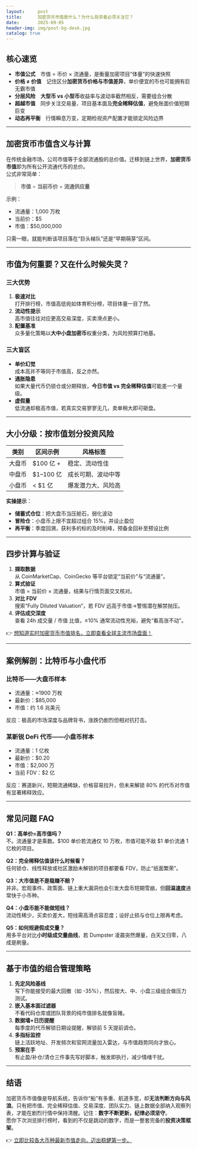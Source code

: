 ```yaml
---
layout:     post
title:      加密货币市值是什么？为什么投资者必须关注它？
date:       2025-09-05
header-img: img/post-bg-desk.jpg
catalog: true
---
```


## 核心速览
- **市值公式** 市值 = 币价 × 流通量，是衡量加密项目“体量”的快速快照  
- **价格 ≠ 价值** 记住区分**加密货币价格与市值差异**，单价便宜的币也可能拥有巨无霸市值  
- **分层风险** **大型币 vs 小型币**收益率与波动率截然相反，需要组合分散  
- **超越市值** 同步关注交易量、项目基本面及**完全稀释估值**，避免账面价值短期巨变  
- **动态再平衡** 行情瞬息万变，定期检视资产配置才能锁定风险边界  

---

## 加密货币市值含义与计算
在传统金融市场，公司市值等于全部流通股的总价值。迁移到链上世界，**加密货币市值**即为所有公开流通代币的总价。  
公式非常简单：  
> **市值** = **当前币价** × **流通供应量**

示例：  
- 流通量：1,000 万枚  
- 当前价：$5  
- 市值：$50,000,000  

只需一眼，就能判断该项目落在“巨头梯队”还是“早期萌芽”区间。

---

## 市值为何重要？又在什么时候失灵？

### 三大优势
1. **极速对比**  
   打开排行榜，市值高低宛如体育积分榜，项目体量一目了然。  
2. **流动性提示**  
   高市值往往对应更高交易深度，买卖滑点更小。  
3. **配置基准**  
   众多量化策略以**大中小盘加密币**权重分类，为风险预算打地基。

### 三大盲区
- **单价幻觉**  
  成本高并不等同于市值高，反之亦然。  
- **通胀隐患**  
  如果大量代币仍锁仓或分期释放，**今日市值 vs 完全稀释估值**可能差一个量级。  
- **虚假量**  
  低流通却极高市值，若真实交易寥寥无几，卖单稍大即可砸盘。

---

## 大小分级：按市值划分投资风险

| 类别 | 区间示例 | 风格标签 |
| -------- | ---------- | ---------- |
| 大盘币 | $100 亿 + | 稳定、流动性佳 |
| 中盘币 | $1–100 亿 | 成长可期、波动中等 |
| 小盘币 | < $1 亿 | 爆发潜力大、风险高 |

**实操提示**：  
- **储蓄式仓位**：把大盘币当压舱石，弱化波动  
- **冒险仓**：小盘币上限不宜超过组合 15%，并设止盈位  
- **再平衡**：季度回溯，获利多的标的及时削峰，预备金回补至预设比例  

---

## 四步计算与验证

1. **撷取数据**  
   从 CoinMarketCap、CoinGecko 等平台锁定“当前价”与“流通量”。  
2. **算式验证**  
   市值 = 当前价 × 流通量，结果与行情页面交叉核对。  
3. **对比 FDV**  
   搜索“Fully Diluted Valuation”，若 FDV 远高于市值→警惕潜在解禁抛压。  
4. **评估成交深度**  
   查看 24h 成交量 / 市值 比值，≥10% 通常流动性充裕，避免“看高涨不动”。  

👉 [想知道实时加密货币市值排名，立即查看全球主流市场盘面！](https://okxdog.com/)

---

## 案例解剖：比特币与小盘代币

### 比特币——大盘币样本  
- 流通量：≈1900 万枚  
- 最新价：$85,000  
- 市值：约 1.6 兆美元  

反应：极高的市场深度与品牌背书，涨跌仍剧烈但相对抗打击。

### 某新锐 DeFi 代币——小盘币样本  
- 流通量：1 亿枚  
- 最新价：$0.20  
- 市值：$2,000 万  
- 当前 FDV：$2 亿  

反应：赛道新兴，短期流通稀缺，价格容易拉升，但未来解锁 80% 的代币对市值有显著稀释效应。

---

## 常见问题 FAQ

**Q1：高单价=高市值吗？**  
不。流通量才是乘数。$100 单价若流通仅 10 万枚，市值可能不敌 $1 单价流通 1 亿枚的项目。

**Q2：完全稀释估值该什么时候看？**  
任何锁仓、线性释放或社区激励未解锁的项目都要看 FDV，防止“纸面繁荣”。

**Q3：大市值是不是稳赚不赔？**  
并非。宏观事件、政策面、链上重大漏洞也会引发大盘币短期雪崩，但**回温速度**通常快于小币种。

**Q4：小盘币能不能做短线？**  
流动性稀少，买卖价差大，短线需高滑点容忍度；设好止损与仓位上限再考虑。

**Q5：如何规避假成交量？**  
用多平台对比**小时级成交量曲线**，若 Dumpster 凌晨突然爆量，白天又归零，八成是刷量。

---

## 基于市值的组合管理策略

1. **先定风险基线**  
   写下你能接受的最大回撤（如 -35%），然后按大、中、小盘三级组合做压力测试。  
2. **嵌入基本面过滤器**  
   不看代码仓库或团队背景的纯市值排名就像盲赌。  
3. **数据墙+日历提醒**  
   每季度的代币解锁日期设提醒，解锁前 5 天提前调仓。  
4. **多指标监控**  
   链上活跃地址、开发频次和官网流量加入雷达，与市值趋势同向才放心。  
5. **预案在手**  
   有止盈/补仓/清仓三件事先写好脚本，触发即执行，减少情绪干扰。

---

## 结语

加密货币市值像是导航系统，告诉你“船”有多重、航道多宽，却**无法判断方向与风浪**。只有把市值、完全稀释估值、交易深度、团队实力、链上数据全部纳入观察列表，才能在剧烈行情中保持清醒。记住：**数字不断更新，纪律必须坚守**。  
愿你下次浏览排行榜时，看到的不仅是跳动的数字，而是一整套完备的**投资决策框架**。

👉 [立即比较各大币种最新市值走向，迈出稳健第一步。](https://okxdog.com/)